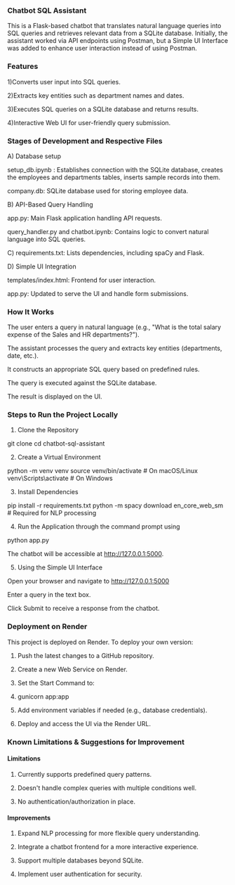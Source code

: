 ### Chatbot SQL Assistant

This is a Flask-based chatbot that translates natural language queries into SQL queries and retrieves relevant data from a SQLite database. Initially, the assistant worked via API endpoints using Postman, but a Simple UI Interface was added to enhance user interaction instead of using Postman.

### Features

1)Converts user input into SQL queries.

2)Extracts key entities such as department names and dates.

3)Executes SQL queries on a SQLite database and returns results.

4)Interactive Web UI for user-friendly query submission.

### Stages of Development and Respective Files

A) Database setup

setup_db.ipynb : Establishes connection with the SQLite database, creates the employees and departments tables, inserts sample records into them.

company.db: SQLite database used for storing employee data.

B) API-Based Query Handling

app.py: Main Flask application handling API requests.

query_handler.py and chatbot.ipynb: Contains logic to convert natural language into SQL queries.

C) requirements.txt: Lists dependencies, including spaCy and Flask.

D) Simple UI Integration

templates/index.html: Frontend for user interaction.

app.py: Updated to serve the UI and handle form submissions.

### How It Works

The user enters a query in natural language (e.g., "What is the total salary expense of the Sales and HR departments?").

The assistant processes the query and extracts key entities (departments, date, etc.).

It constructs an appropriate SQL query based on predefined rules.

The query is executed against the SQLite database.

The result is displayed on the UI.

### Steps to Run the Project Locally

1. Clone the Repository

git clone <repo-url>
cd chatbot-sql-assistant

2. Create a Virtual Environment

python -m venv venv
source venv/bin/activate  # On macOS/Linux
venv\Scripts\activate  # On Windows

3. Install Dependencies

pip install -r requirements.txt
python -m spacy download en_core_web_sm  # Required for NLP processing

4. Run the Application through the command prompt using

python app.py

The chatbot will be accessible at http://127.0.0.1:5000.

5. Using the Simple UI Interface

Open your browser and navigate to http://127.0.0.1:5000

Enter a query in the text box.

Click Submit to receive a response from the chatbot.

### Deployment on Render

This project is deployed on Render. To deploy your own version:

1) Push the latest changes to a GitHub repository.

2) Create a new Web Service on Render.

3) Set the Start Command to:

4) gunicorn app:app

5) Add environment variables if needed (e.g., database credentials).

6) Deploy and access the UI via the Render URL.

### Known Limitations & Suggestions for Improvement

#### Limitations

1) Currently supports predefined query patterns.

2) Doesn't handle complex queries with multiple conditions well.

3) No authentication/authorization in place.

#### Improvements

1) Expand NLP processing for more flexible query understanding.

2) Integrate a chatbot frontend for a more interactive experience.

3) Support multiple databases beyond SQLite.

4) Implement user authentication for security.

